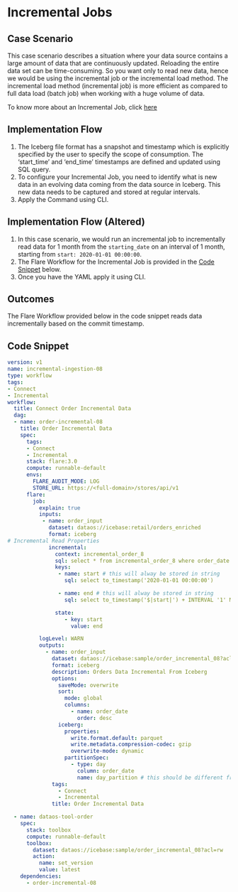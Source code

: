# Incremental Jobs


## Case Scenario

This case scenario describes a situation where your data source contains a large amount of data that are continuously updated. Reloading the entire data set can be time-consuming. So you want only to read new data, hence we would be using the incremental job or the incremental load method. The incremental load method (incremental job) is more efficient as compared to full data load (batch job) when working with a huge volume of data. 

To know more about an Incremental Job, click [here](../job_types.md#incremental-job)

## Implementation Flow

1. The Iceberg file format has a snapshot and timestamp which is explicitly specified by the user to specify the scope of consumption. The ‘start_time’ and ‘end_time’ timestamps are defined and updated using SQL query.
2. To configure your Incremental Job, you need to identify what is new data in an evolving data coming from the data source in Iceberg. This new data needs to be captured and stored at regular intervals.
3. Apply the Command using CLI.

## Implementation Flow (Altered)

1. In this case scenario, we would run an incremental job to incrementally read data for 1 month from the `starting_date` on an interval of 1 month, starting from `start: 2020-01-01 00:00:00`.
2. The Flare Workflow for the Incremental Job is provided in the [Code Snippet](./incremental_jobs.md#code-snippet) below.
3. Once you have the YAML apply it using CLI.

## Outcomes

The Flare Workflow provided below in the code snippet reads data incrementally based on the commit timestamp.

## Code Snippet

```yaml
version: v1
name: incremental-ingestion-08
type: workflow
tags:
- Connect
- Incremental
workflow:
  title: Connect Order Incremental Data
  dag:
  - name: order-incremental-08
    title: Order Incremental Data
    spec:
      tags:
      - Connect
      - Incremental
      stack: flare:3.0
      compute: runnable-default
      envs:
        FLARE_AUDIT_MODE: LOG
        STORE_URL: https://<full-domain>/stores/api/v1
      flare:
        job:
          explain: true
          inputs:
           - name: order_input
             dataset: dataos://icebase:retail/orders_enriched
             format: iceberg
# Incremental Read Properties
             incremental:
               context: incremental_order_8
               sql: select * from incremental_order_8 where order_date > '$|start|' AND order_date <= '$|end|'
               keys:
                - name: start # this will alway be stored in string
                  sql: select to_timestamp('2020-01-01 00:00:00')

                - name: end # this will alway be stored in string
                  sql: select to_timestamp('$|start|') + INTERVAL '1' MONTH

               state:
                  - key: start
                    value: end

          logLevel: WARN
          outputs:
            - name: order_input
              dataset: dataos://icebase:sample/order_incremental_08?acl=rw
              format: iceberg
              description: Orders Data Incremental From Iceberg
              options:
                saveMode: overwrite
                sort:
                  mode: global
                  columns:
                    - name: order_date
                      order: desc
                iceberg:
                  properties:
                    write.format.default: parquet
                    write.metadata.compression-codec: gzip
                    overwrite-mode: dynamic
                  partitionSpec:
                    - type: day
                      column: order_date
                      name: day_partition # this should be different from column names in schema in column
              tags:
                - Connect
                - Incremental
              title: Order Incremental Data

  - name: dataos-tool-order
    spec:
      stack: toolbox
      compute: runnable-default
      toolbox:
        dataset: dataos://icebase:sample/order_incremental_08?acl=rw
        action:
          name: set_version
          value: latest
    dependencies:
      - order-incremental-08
```